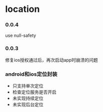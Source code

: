 # location

### 0.0.4
use null-safety

### 0.0.3
修复ios授权通过后，再次启动app时崩溃的问题

### android和ios定位封装

- 只支持单次定位
- 检查定位服务是否开启
- 未实现持续定位
- 未实现后台定位
